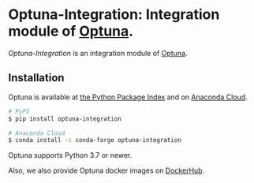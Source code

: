# Optuna-Integration: Integration module of [Optuna](https://github.com/optuna/optuna).

*Optuna-Integration* is an integration module of [Optuna](https://github.com/optuna/optuna).

## Installation

Optuna is available at [the Python Package Index](https://pypi.org/project/optuna/) and on [Anaconda Cloud](https://anaconda.org/conda-forge/optuna).

```bash
# PyPI
$ pip install optuna-integration
```

```bash
# Anaconda Cloud
$ conda install -c conda-forge optuna-integration
```

Optuna supports Python 3.7 or newer.

Also, we also provide Optuna docker images on [DockerHub](https://hub.docker.com/r/optuna/optuna).
